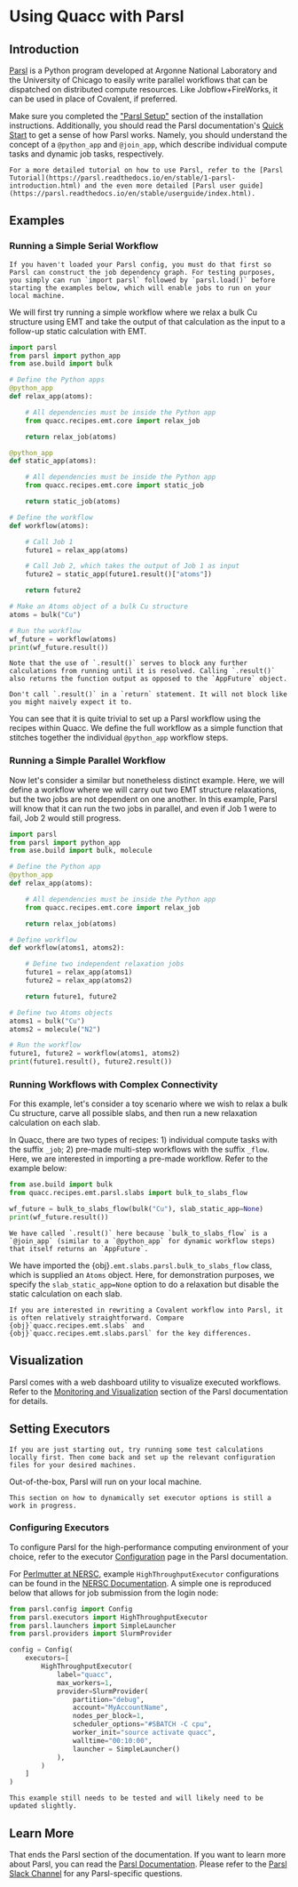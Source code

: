 # Using Quacc with Parsl

## Introduction

[Parsl](https://github.com/Parsl/parsl) is a Python program developed at Argonne National Laboratory and the University of Chicago to easily write parallel workflows that can be dispatched on distributed compute resources. Like Jobflow+FireWorks, it can be used in place of Covalent, if preferred.

Make sure you completed the ["Parsl Setup"](../../install/advanced/parsl.md) section of the installation instructions. Additionally, you should read the Parsl documentation's [Quick Start](https://parsl.readthedocs.io/en/stable/quickstart.html) to get a sense of how Parsl works. Namely, you should understand the concept of a `@python_app` and `@join_app`, which describe individual compute tasks and dynamic job tasks, respectively.

```{note}
For a more detailed tutorial on how to use Parsl, refer to the [Parsl Tutorial](https://parsl.readthedocs.io/en/stable/1-parsl-introduction.html) and the even more detailed [Parsl user guide](https://parsl.readthedocs.io/en/stable/userguide/index.html).
```

## Examples

### Running a Simple Serial Workflow

```{hint}
If you haven't loaded your Parsl config, you must do that first so Parsl can construct the job dependency graph. For testing purposes, you simply can run `import parsl` followed by `parsl.load()` before starting the examples below, which will enable jobs to run on your local machine.
```

We will first try running a simple workflow where we relax a bulk Cu structure using EMT and take the output of that calculation as the input to a follow-up static calculation with EMT.

```python
import parsl
from parsl import python_app
from ase.build import bulk

# Define the Python apps
@python_app
def relax_app(atoms):

    # All dependencies must be inside the Python app
    from quacc.recipes.emt.core import relax_job

    return relax_job(atoms)

@python_app
def static_app(atoms):

    # All dependencies must be inside the Python app
    from quacc.recipes.emt.core import static_job

    return static_job(atoms)

# Define the workflow
def workflow(atoms):

    # Call Job 1
    future1 = relax_app(atoms)

    # Call Job 2, which takes the output of Job 1 as input
    future2 = static_app(future1.result()["atoms"])

    return future2

# Make an Atoms object of a bulk Cu structure
atoms = bulk("Cu")

# Run the workflow
wf_future = workflow(atoms)
print(wf_future.result())
```

```{note}
Note that the use of `.result()` serves to block any further calculations from running until it is resolved. Calling `.result()` also returns the function output as opposed to the `AppFuture` object.
```

```{hint}
Don't call `.result()` in a `return` statement. It will not block like you might naively expect it to.
```

You can see that it is quite trivial to set up a Parsl workflow using the recipes within Quacc. We define the full workflow as a simple function that stitches together the individual `@python_app` workflow steps.

### Running a Simple Parallel Workflow

Now let's consider a similar but nonetheless distinct example. Here, we will define a workflow where we will carry out two EMT structure relaxations, but the two jobs are not dependent on one another. In this example, Parsl will know that it can run the two jobs in parallel, and even if Job 1 were to fail, Job 2 would still progress.

```python
import parsl
from parsl import python_app
from ase.build import bulk, molecule

# Define the Python app
@python_app
def relax_app(atoms):

    # All dependencies must be inside the Python app
    from quacc.recipes.emt.core import relax_job

    return relax_job(atoms)

# Define workflow
def workflow(atoms1, atoms2):

    # Define two independent relaxation jobs
    future1 = relax_app(atoms1)
    future2 = relax_app(atoms2)

    return future1, future2

# Define two Atoms objects
atoms1 = bulk("Cu")
atoms2 = molecule("N2")

# Run the workflow
future1, future2 = workflow(atoms1, atoms2)
print(future1.result(), future2.result())
```

### Running Workflows with Complex Connectivity

For this example, let's consider a toy scenario where we wish to relax a bulk Cu structure, carve all possible slabs, and then run a new relaxation calculation on each slab.

In Quacc, there are two types of recipes: 1) individual compute tasks with the suffix `_job`; 2) pre-made multi-step workflows with the suffix `_flow`. Here, we are interested in importing a pre-made workflow. Refer to the example below:

```python
from ase.build import bulk
from quacc.recipes.emt.parsl.slabs import bulk_to_slabs_flow

wf_future = bulk_to_slabs_flow(bulk("Cu"), slab_static_app=None)
print(wf_future.result())
```

```{note}
We have called `.result()` here because `bulk_to_slabs_flow` is a `@join_app` (similar to a `@python_app` for dynamic workflow steps) that itself returns an `AppFuture`.
```

We have imported the {obj}`.emt.slabs.parsl.bulk_to_slabs_flow` class, which is supplied an `Atoms` object. Here, for demonstration purposes, we specify the `slab_static_app=None` option to do a relaxation but disable the static calculation on each slab.

```{hint}
If you are interested in rewriting a Covalent workflow into Parsl, it is often relatively straightforward. Compare {obj}`quacc.recipes.emt.slabs` and {obj}`quacc.recipes.emt.slabs.parsl` for the key differences.
```

## Visualization

Parsl comes with a web dashboard utility to visualize executed workflows. Refer to the [Monitoring and Visualization](https://parsl.readthedocs.io/en/stable/userguide/monitoring.html#visualization) section of the Parsl documentation for details.

## Setting Executors

```{note}
If you are just starting out, try running some test calculations locally first. Then come back and set up the relevant configuration files for your desired machines.
```

Out-of-the-box, Parsl will run on your local machine.

```{todo}
This section on how to dynamically set executor options is still a work in progress.
```

### Configuring Executors

To configure Parsl for the high-performance computing environment of your choice, refer to the executor [Configuration](https://parsl.readthedocs.io/en/stable/userguide/configuring.html) page in the Parsl documentation.

For [Perlmutter at NERSC](https://docs.nersc.gov/systems/perlmutter/), example `HighThroughputExecutor` configurations can be found in the [NERSC Documentation](https://docs.nersc.gov/jobs/workflow/parsl/). A simple one is reproduced below that allows for job submission from the login node:

```python
from parsl.config import Config
from parsl.executors import HighThroughputExecutor
from parsl.launchers import SimpleLauncher
from parsl.providers import SlurmProvider

config = Config(
    executors=[
        HighThroughputExecutor(
            label="quacc",
            max_workers=1,
            provider=SlurmProvider(
                partition="debug",
                account="MyAccountName",
                nodes_per_block=1,
                scheduler_options="#SBATCH -C cpu",
                worker_init="source activate quacc",
                walltime="00:10:00",
                launcher = SimpleLauncher()
            ),
        )
    ]
)
```

```{todo}
This example still needs to be tested and will likely need to be updated slightly.
```

## Learn More

That ends the Parsl section of the documentation. If you want to learn more about Parsl, you can read the [Parsl Documentation](https://parsl.readthedocs.io/en/stable/#). Please refer to the [Parsl Slack Channel](http://parsl-project.org/support.html) for any Parsl-specific questions.

